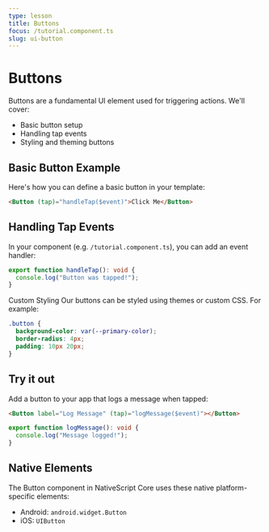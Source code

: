 ```yaml
---
type: lesson
title: Buttons
focus: /tutorial.component.ts
slug: ui-button
---
```


# Buttons

Buttons are a fundamental UI element used for triggering actions. We'll cover:
- Basic button setup
- Handling tap events
- Styling and theming buttons

## Basic Button Example

Here's how you can define a basic button in your template:

```html
<Button (tap)="handleTap($event)">Click Me</Button>
```

## Handling Tap Events

In your component (e.g. `/tutorial.component.ts`), you can add an event handler:

```ts
export function handleTap(): void {
  console.log("Button was tapped!");
}
```

Custom Styling
Our buttons can be styled using themes or custom CSS. For example:

```css
.button {
  background-color: var(--primary-color);
  border-radius: 4px;
  padding: 10px 20px;
}
```

## Try it out

Add a button to your app that logs a message when tapped:

```html
<Button label="Log Message" (tap)="logMessage($event)"></Button>
```

```ts
export function logMessage(): void {
  console.log("Message logged!");
}
```

## Native Elements

The Button component in NativeScript Core uses these native platform-specific elements:

- Android: `android.widget.Button`
- iOS: `UIButton`


